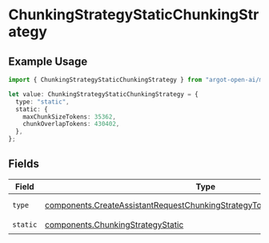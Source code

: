 # ChunkingStrategyStaticChunkingStrategy

## Example Usage

```typescript
import { ChunkingStrategyStaticChunkingStrategy } from "argot-open-ai/models/components";

let value: ChunkingStrategyStaticChunkingStrategy = {
  type: "static",
  static: {
    maxChunkSizeTokens: 35362,
    chunkOverlapTokens: 430402,
  },
};
```

## Fields

| Field                                                                                                                                                                        | Type                                                                                                                                                                         | Required                                                                                                                                                                     | Description                                                                                                                                                                  |
| ---------------------------------------------------------------------------------------------------------------------------------------------------------------------------- | ---------------------------------------------------------------------------------------------------------------------------------------------------------------------------- | ---------------------------------------------------------------------------------------------------------------------------------------------------------------------------- | ---------------------------------------------------------------------------------------------------------------------------------------------------------------------------- |
| `type`                                                                                                                                                                       | [components.CreateAssistantRequestChunkingStrategyToolResourcesFileSearchType](../../models/components/createassistantrequestchunkingstrategytoolresourcesfilesearchtype.md) | :heavy_check_mark:                                                                                                                                                           | Always `static`.                                                                                                                                                             |
| `static`                                                                                                                                                                     | [components.ChunkingStrategyStatic](../../models/components/chunkingstrategystatic.md)                                                                                       | :heavy_check_mark:                                                                                                                                                           | N/A                                                                                                                                                                          |